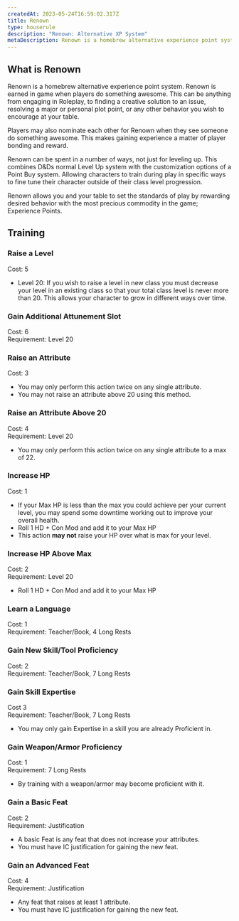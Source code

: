 ```yaml
---
createdAt: 2023-05-24T16:59:02.317Z
title: Renown
type: houserule
description: "Renown: Alternative XP System"
metaDescription: Renown is a homebrew alternative experience point system.
---
```

## What is Renown

Renown is a homebrew alternative experience point system. Renown is earned in game when players do something awesome. This can be anything from engaging in Roleplay, to finding a creative solution to an issue, resolving a major or personal plot point, or any other behavior you wish to encourage at your table.

Players may also nominate each other for Renown when they see someone do something awesome. This makes gaining experience a matter of player bonding and reward.

Renown can be spent in a number of ways, not just for leveling up. This combines D&Ds normal Level Up system with the customization options of a Point Buy system. Allowing characters to train during play in specific ways to fine tune their character outside of their class level progression.

Renown allows you and your table to set the standards of play by rewarding desired behavior with the most precious commodity in the game; Experience Points. 

## Training

### Raise a Level

Cost: 5 

* Level 20: If you wish to raise a level in new class you must decrease your level in an existing class so that your total class level is never more than 20. This allows your character to grow in different ways over time.

### Gain Additional Attunement Slot

Cost: 6\
Requirement: Level 20

### Raise an Attribute

Cost: 3

* You may only perform this action twice on any single attribute.
* You may not raise an attribute above 20 using this method.

### Raise an Attribute Above 20

Cost: 4\
Requirement: Level 20

* You may only perform this action twice on any single attribute to a max of 22.

### Increase HP

Cost: 1

* If your Max HP is less than the max you could achieve per your current level, you may spend some downtime working out to improve your overall health. 
* Roll 1 HD + Con Mod and add it to your Max HP
* This action **may not** raise your HP over what is max for your level.

### Increase HP Above Max

Cost: 2\
Requirement: Level 20

* Roll 1 HD + Con Mod and add it to your Max HP

### Learn a Language

Cost: 1\
Requirement: Teacher/Book, 4 Long Rests

### Gain New Skill/Tool Proficiency

Cost: 2\
Requirement: Teacher/Book, 7 Long Rests

### Gain Skill Expertise

Cost 3\
Requirement: Teacher/Book, 7 Long Rests

* You may only gain Expertise in a skill you are already Proficient in.

### Gain Weapon/Armor Proficiency

Cost: 1\
Requirement: 7 Long Rests

* By training with a weapon/armor may become proficient with it.

### Gain a Basic Feat

Cost: 2\
Requirement: Justification

* A basic Feat is any feat that does not increase your attributes.
* You must have IC justification for gaining the new feat.

### Gain an Advanced Feat

Cost: 4\
Requirement: Justification

* Any feat that raises at least 1 attribute.
* You must have IC justification for gaining the new feat.